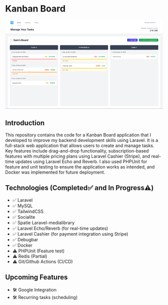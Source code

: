 # Kanban Board

![Kanban Board Thumbnail](https://raw.githubusercontent.com/sambuenaventura/Kanban-Board/main/public/image/kanban-home.png)

## Introduction
This repository contains the code for a Kanban Board application that I developed to improve my backend development skills using Laravel. It is a full-stack web application that allows users to create and manage tasks. Key features include drag-and-drop functionality, subscription-based features with multiple pricing plans using Laravel Cashier (Stripe), and real-time updates using Laravel Echo and Reverb. I also used PHPUnit for feature and unit testing to ensure the application works as intended, and Docker was implemented for future deployment.

## Technologies (Completed✅ and In Progress⚠️)
- ✅ Laravel
- ✅ MySQL
- ✅ TailwindCSS
- ✅ Socialite
- ✅ Spatie Laravel-medialibrary
- ✅ Laravel Echo/Reverb (for real-time updates)
- ✅ Laravel Cashier (for payment integration using Stripe)
- ✅ Debugbar
- ✅ Docker
- ⚠️ PHPUnit (Feature test)
- ⚠️ Redis (Partial)
- ⚠️ Git/Github Actions (CI/CD)

## Upcoming Features
- 🛠️ Google Integration
- 🛠️ Recurring tasks (scheduling)
